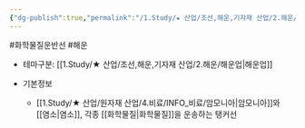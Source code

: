 ```yaml
---
{"dg-publish":true,"permalink":"/1.Study/★ 산업/조선,해운,기자재 산업/2.해운/화학물질운반선/","created":"2023-06-15T15:41:31.256+09:00","updated":"2025-06-26T17:05:15.942+09:00"}
---
```


#화학물질운반선 #해운 

- 테마구분: [[1.Study/★ 산업/조선,해운,기자재 산업/2.해운/해운업\|해운업]]

- 기본정보
	- [[1.Study/★ 산업/원자재 산업/4.비료/INFO_비료/암모니아\|암모니아]]와 [[염소\|염소]], 각종 [[화학물질\|화학물질]]을 운송하는 탱커선